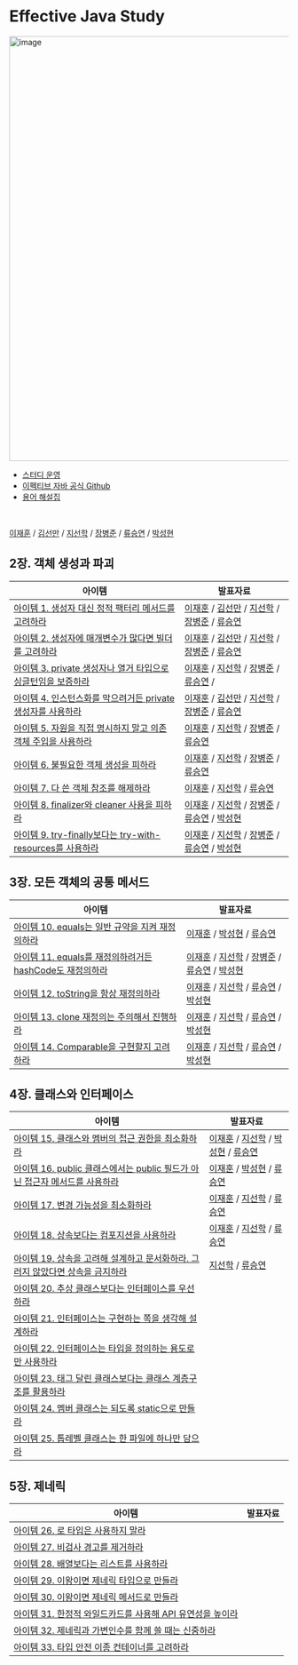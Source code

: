 # Effective Java Study

<img width="765" alt="image" src="https://github.com/joshua-study/effective-java/assets/64997253/768b518f-01c2-4377-bc26-dd02babaff82">

- [스터디 운영](https://effective-java.notion.site/Rule-e5c19c6637194f8e9e042bd5eaea1948?pvs=4)
- [이펙티브 자바 공식 Github](https://github.com/WegraLee/effective-java-3e-source-code)
- [용어 해설집](https://docs.google.com/document/d/1Nw-_FJKre9x7Uy6DZ0NuAFyYUCjBPCpINxqrP0JFuXk/edit)

<br>

[이재훈]() / [김선만]() / [지선학]() / [장병준]() / [류승연]() / [박성현]()

## 2장. 객체 생성과 파괴

| 아이템                                                                                                        | 발표자료                                                                                                                                                                                                                                                                                                                                                                                                                                                                                                                                                                                                                                                                                                                                                                                                                                                                                                                                                                                                                                                                                                                                                                                                                                                                                                                                                                                                                                                                                                                                                                     |
|------------------------------------------------------------------------------------------------------------|--------------------------------------------------------------------------------------------------------------------------------------------------------------------------------------------------------------------------------------------------------------------------------------------------------------------------------------------------------------------------------------------------------------------------------------------------------------------------------------------------------------------------------------------------------------------------------------------------------------------------------------------------------------------------------------------------------------------------------------------------------------------------------------------------------------------------------------------------------------------------------------------------------------------------------------------------------------------------------------------------------------------------------------------------------------------------------------------------------------------------------------------------------------------------------------------------------------------------------------------------------------------------------------------------------------------------------------------------------------------------------------------------------------------------------------------------------------------------------------------------------------------------------------------------------------------------|
| [아이템 1. 생성자 대신 정적 팩터리 메서드를 고려하라](https://github.com/joshua-study/effective-java/issues/1)                  | [이재훈](https://github.com/joshua-study/effective-java/blob/main/02%EC%9E%A5/01_%EC%83%9D%EC%84%B1%EC%9E%90%20%EB%8C%80%EC%8B%A0%20%EC%A0%95%EC%A0%81%20%ED%8C%A9%ED%86%A0%EB%A6%AC%20%EB%A9%94%EC%86%8C%EB%93%9C%EB%A5%BC%20%EA%B3%A0%EB%A0%A4%ED%95%98%EB%9D%BC_%EC%9D%B4%EC%9E%AC%ED%9B%88.md) / [김선만](https://github.com/joshua-study/effective-java/blob/main/02%EC%9E%A5/01_%EC%83%9D%EC%84%B1%EC%9E%90%20%EB%8C%80%EC%8B%A0%20%EC%A0%95%EC%A0%81%20%ED%8C%A9%ED%86%A0%EB%A6%AC%20%EB%A9%94%EC%86%8C%EB%93%9C%EB%A5%BC%20%EA%B3%A0%EB%A0%A4%ED%95%98%EB%9D%BC_%EA%B9%80%EC%84%A0%EB%A7%8C.md) / [지선학](https://github.com/joshua-study/effective-java/blob/main/02%EC%9E%A5/01_%EC%83%9D%EC%84%B1%EC%9E%90%20%EB%8C%80%EC%8B%A0%20%EC%A0%95%EC%A0%81%20%ED%8C%A9%ED%86%A0%EB%A6%AC%20%EB%A9%94%EC%86%8C%EB%93%9C%EB%A5%BC%20%EA%B3%A0%EB%A0%A4%ED%95%98%EB%9D%BC_%EC%A7%80%EC%84%A0%ED%95%99.md) / [장병준](https://github.com/joshua-study/effective-java/blob/main/02%EC%9E%A5/01_%EC%83%9D%EC%84%B1%EC%9E%90%20%EB%8C%80%EC%8B%A0%20%EC%A0%95%EC%A0%81%20%ED%8C%A9%ED%86%A0%EB%A6%AC%20%EB%A9%94%EC%86%8C%EB%93%9C%EB%A5%BC%20%EA%B3%A0%EB%A0%A4%ED%95%98%EB%9D%BC_%EC%9E%A5%EB%B3%91%EC%A4%80.md) / [류승연](https://github.com/joshua-study/effective-java/blob/main/02%EC%9E%A5/01_%20%EC%83%9D%EC%84%B1%EC%9E%90%20%EB%8C%80%EC%8B%A0%20%EC%A0%95%EC%A0%81%20%ED%8C%A9%ED%86%A0%EB%A6%AC%20%EB%A9%94%EC%86%8C%EB%93%9C%EB%A5%BC%20%EA%B3%A0%EB%A0%A4%ED%95%98%EB%9D%BC_%EB%A5%98%EC%8A%B9%EC%97%B0.md)                                                               |
| [아이템 2. 생성자에 매개변수가 많다면 빌더를 고려하라](https://github.com/joshua-study/effective-java/issues/2)                  | [이재훈](https://github.com/joshua-study/effective-java/blob/main/02%EC%9E%A5/02_%EC%83%9D%EC%84%B1%EC%9E%90%EC%97%90%20%EB%A7%A4%EA%B0%9C%EB%B3%80%EC%88%98%EA%B0%80%20%EB%A7%8E%EB%8B%A4%EB%A9%B4%20%EB%B9%8C%EB%8D%94%EB%A5%BC%20%EA%B3%A0%EB%A0%A4%ED%95%98%EB%9D%BC_%EC%9D%B4%EC%9E%AC%ED%9B%88.md) / [김선만](https://github.com/joshua-study/effective-java/blob/main/02%EC%9E%A5/02_%EC%83%9D%EC%84%B1%EC%9E%90%EC%97%90%20%EB%A7%A4%EA%B0%9C%EB%B3%80%EC%88%98%EA%B0%80%20%EB%A7%8E%EB%8B%A4%EB%A9%B4%20%EB%B9%8C%EB%8D%94%EB%A5%BC%20%EA%B3%A0%EB%A0%A4%ED%95%98%EB%9D%BC_%EC%9D%B4%EC%9E%AC%ED%9B%88.md) / [지선학](https://github.com/joshua-study/effective-java/blob/main/02%EC%9E%A5/02_%EC%83%9D%EC%84%B1%EC%9E%90%EC%97%90%20%EB%A7%A4%EA%B0%9C%EB%B3%80%EC%88%98%EA%B0%80%20%EB%A7%8E%EB%8B%A4%EB%A9%B4%20%EB%B9%8C%EB%8D%94%EB%A5%BC%20%EA%B3%A0%EB%A0%A4%ED%95%98%EB%9D%BC_%EC%A7%80%EC%84%A0%ED%95%99.md) / [장병준](https://github.com/joshua-study/effective-java/blob/main/02%EC%9E%A5/02_%EC%83%9D%EC%84%B1%EC%9E%90%EC%97%90%20%EB%A7%A4%EA%B0%9C%EB%B3%80%EC%88%98%EA%B0%80%20%EB%A7%8E%EB%8B%A4%EB%A9%B4%20%EB%B9%8C%EB%8D%94%EB%A5%BC%20%EA%B3%A0%EB%A0%A4%ED%95%98%EB%9D%BC_%EC%9E%A5%EB%B3%91%EC%A4%80.md) / [류승연](https://github.com/joshua-study/effective-java/blob/main/02%EC%9E%A5/02_%20%EC%83%9D%EC%84%B1%EC%9E%90%EC%97%90%20%EB%A7%A4%EA%B0%9C%EB%B3%80%EC%88%98%EA%B0%80%20%EB%A7%8E%EB%8B%A4%EB%A9%B4%20%EB%B9%8C%EB%8D%94%EB%A5%BC%20%EA%B3%A0%EB%A0%A4%ED%95%98%EB%9D%BC_%EB%A5%98%EC%8A%B9%EC%97%B0.md)                                 |
| [아이템 3. private 생성자나 열거 타입으로 싱글턴임을 보증하라](https://github.com/joshua-study/effective-java/issues/3)          | [이재훈](https://github.com/joshua-study/effective-java/blob/main/02%EC%9E%A5/03_%20private%20%EC%83%9D%EC%84%B1%EC%9E%90%EB%82%98%20%EC%97%B4%EA%B1%B0%20%ED%83%80%EC%9E%85%EC%9C%BC%EB%A1%9C%20%EC%8B%B1%EA%B8%80%ED%84%B4%EC%9E%84%EC%9D%84%20%EB%B3%B4%EC%A6%9D%ED%95%98%EB%9D%BC_%EC%9D%B4%EC%9E%AC%ED%9B%88.md) / [지선학](https://github.com/joshua-study/effective-java/blob/main/02%EC%9E%A5/03_private%20%EC%83%9D%EC%84%B1%EC%9E%90%EB%82%98%20%EC%97%B4%EA%B2%A8%20%ED%83%80%EC%9E%85%EC%9C%BC%EB%A1%9C%20%EC%8B%B1%EA%B8%80%ED%84%B4%EC%9E%84%EC%9D%84%20%EB%B3%B4%EC%A6%9D%ED%95%98%EB%9D%BC_%EC%A7%80%EC%84%A0%ED%95%99.md) / [장병준](https://github.com/joshua-study/effective-java/blob/main/02%EC%9E%A5/03_private%20%EC%83%9D%EC%84%B1%EC%9E%90%EB%82%98%20%EC%97%B4%EA%B1%B0%20%ED%83%80%EC%9E%85%EC%9C%BC%EB%A1%9C%20%EC%8B%B1%EA%B8%80%ED%84%B4%EC%9E%84%EC%9D%84%20%EB%B3%B4%EC%A6%9D%ED%95%98%EB%9D%BC_%EC%9E%A5%EB%B3%91%EC%A4%80.md) / [류승연](https://github.com/joshua-study/effective-java/blob/main/02%EC%9E%A5/03_%20private%20%EC%83%9D%EC%84%B1%EC%9E%90%EB%82%98%20%EC%97%B4%EA%B1%B0%20%ED%83%80%EC%9E%85%EC%9C%BC%EB%A1%9C%20%EC%8B%B1%EA%B8%80%ED%84%B4%EC%9E%84%EC%9D%84%20%EB%B3%B4%EC%A6%9D%ED%95%98%EB%9D%BC_%EB%A5%98%EC%8A%B9%EC%97%B0.md) /                                                                                                                                                                                                                                                                                            |
| [아이템 4. 인스턴스화를 막으려거든 private 생성자를 사용하라](https://github.com/joshua-study/effective-java/issues/4)           | [이재훈](https://github.com/ljh468/effective-java/blob/main/02%EC%9E%A5/04_%20%EC%9D%B8%EC%8A%A4%ED%84%B4%EC%8A%A4%ED%99%94%EB%A5%BC%20%EB%A7%89%EC%9D%B4%EB%A0%A4%EA%B1%B0%EB%93%A0%20private%20%EC%83%9D%EC%84%B1%EC%9E%90%EB%A5%BC%20%EC%82%AC%EC%9A%A9%ED%95%98%EB%9D%BC_%EC%9D%B4%EC%9E%AC%ED%9B%88.md) / [김선만](https://github.com/joshua-study/effective-java/blob/main/02%EC%9E%A5/04_%EC%9D%B8%EC%8A%A4%ED%84%B4%EC%8A%A4%ED%99%94%EB%A5%BC%20%EB%A7%89%EC%9C%BC%EB%A0%A4%EA%B1%B0%EB%93%A0%20private%20%EC%83%9D%EC%84%B1%EC%9E%90%EB%A5%BC%20%EC%82%AC%EC%9A%A9%ED%95%98%EB%9D%BC_%EA%B9%80%EC%84%A0%EB%A7%8C.md) / [지선학](https://github.com/joshua-study/effective-java/blob/main/02%EC%9E%A5/04_%EC%9D%B8%EC%8A%A4%ED%84%B4%EC%8A%A4%ED%99%94%EB%A5%BC%20%EB%A7%89%EC%9C%BC%EB%A0%A4%EA%B1%B0%EB%93%A0%20private%20%EC%83%9D%EC%84%B1%EC%9E%90%EB%A5%BC%20%EC%82%AC%EC%9A%A9%ED%95%98%EB%9D%BC_%EC%A7%80%EC%84%A0%ED%95%99.md) / [장병준](https://github.com/joshua-study/effective-java/blob/main/02%EC%9E%A5/04_%EC%9D%B8%EC%8A%A4%ED%84%B4%EC%8A%A4%ED%99%94%EB%A5%BC%20%EB%A7%89%EC%9C%BC%EB%A0%A4%EA%B1%B0%EB%93%A0%20private%20%EC%83%9D%EC%84%B1%EC%9E%90%EB%A5%BC%20%EC%82%AC%EC%9A%A9%ED%95%98%EB%9D%BC_%EC%9E%A5%EB%B3%91%EC%A4%80.md) / [류승연](https://github.com/joshua-study/effective-java/blob/main/02%EC%9E%A5/04_%20%EC%9D%B8%EC%8A%A4%ED%84%B4%EC%8A%A4%ED%99%94%EB%A5%BC%20%EB%A7%89%EC%9D%B4%EB%A0%A4%EA%B1%B0%EB%93%A0%20private%20%EC%83%9D%EC%84%B1%EC%9E%90%EB%A5%BC%20%EC%82%AC%EC%9A%A9%ED%95%98%EB%9D%BC_%EB%A5%98%EC%8A%B9%EC%97%B0.md) |
| [아이템 5. 자원을 직접 명시하지 말고 의존 객체 주입을 사용하라](https://github.com/joshua-study/effective-java/issues/23)           | [이재훈](https://github.com/joshua-study/effective-java/blob/main/02%EC%9E%A5/05_%EC%9E%90%EC%9B%90%EC%9D%84%20%EC%A7%81%EC%A0%91%20%EB%AA%85%EC%8B%9C%ED%95%98%EC%A7%80%20%EB%A7%90%EA%B3%A0%20%EC%9D%98%EC%A1%B4%20%EA%B0%9D%EC%B2%B4%20%EC%A3%BC%EC%9E%85%EC%9D%84%20%EC%82%AC%EC%9A%A9%ED%95%98%EB%9D%BC_%EC%9D%B4%EC%9E%AC%ED%9B%88.md) / [지선학](https://github.com/joshua-study/effective-java/blob/main/02%EC%9E%A5/05_%EC%9E%90%EC%9B%90%EC%9D%84%20%EC%A7%81%EC%A0%91%20%EB%AA%85%EC%8B%9C%ED%95%98%EC%A7%80%20%EB%A7%90%EA%B3%A0%20%EC%9D%98%EC%A1%B4%20%EA%B0%9D%EC%B2%B4%20%EC%A3%BC%EC%9E%85%EC%9D%84%20%EC%82%AC%EC%9A%A9%ED%95%98%EB%9D%BC_%EC%A7%80%EC%84%A0%ED%95%99.md) / [장병준](https://github.com/joshua-study/effective-java/blob/main/02%EC%9E%A5/05_%EC%9E%90%EC%9B%90%EC%9D%84%20%EC%A7%81%EC%A0%91%20%EB%AA%85%EC%8B%9C%ED%95%98%EC%A7%80%20%EB%A7%90%EA%B3%A0%20%EC%9D%98%EC%A1%B4%20%EA%B0%9D%EC%B2%B4%20%EC%A3%BC%EC%9E%85%EC%9D%84%20%EC%82%AC%EC%9A%A9%ED%95%98%EB%9D%BC_%EC%9E%A5%EB%B3%91%EC%A4%80.md) / [류승연](https://github.com/joshua-study/effective-java/blob/main/02%EC%9E%A5/05_%EC%9E%90%EC%9B%90%EC%9D%84%20%EC%A7%81%EC%A0%91%20%EB%AA%85%EC%8B%9C%ED%95%98%EC%A7%80%20%EB%A7%90%EA%B3%A0%20%EC%9D%98%EC%A1%B4%20%EA%B0%9D%EC%B2%B4%20%EC%A3%BC%EC%9E%85%EC%9D%84%20%EC%82%AC%EC%9A%A9%ED%95%98%EB%9D%BC_%EB%A5%98%EC%8A%B9%EC%97%B0.md)                                                                                                                                                                                            |
| [아이템 6. 불필요한 객체 생성을 피하라](https://github.com/joshua-study/effective-java/issues/24)                         | [이재훈](https://github.com/joshua-study/effective-java/blob/main/02%EC%9E%A5/06_%EB%B6%88%ED%95%84%EC%9A%94%ED%95%9C%20%EA%B0%9D%EC%B2%B4%20%EC%83%9D%EC%84%B1%EC%9D%84%20%ED%94%BC%ED%95%98%EB%9D%BC_%EC%9D%B4%EC%9E%AC%ED%9B%88.md) / [지선학](https://github.com/joshua-study/effective-java/blob/main/02%EC%9E%A5/06_%EB%B6%88%ED%95%84%EC%9A%94%ED%95%9C%20%EA%B0%9D%EC%B2%B4%20%EC%83%9D%EC%84%B1%EC%9D%84%20%ED%94%BC%ED%95%98%EB%9D%BC_%EC%A7%80%EC%84%A0%ED%95%99.md) / [장병준](https://github.com/joshua-study/effective-java/blob/main/02%EC%9E%A5/06_%EB%B6%88%ED%95%84%EC%9A%94%ED%95%9C%20%EA%B0%9D%EC%B2%B4%20%EC%83%9D%EC%84%B1%EC%9D%84%20%ED%94%BC%ED%95%98%EB%9D%BC_%EC%9E%A5%EB%B3%91%EC%A4%80.md) / [류승연](https://github.com/joshua-study/effective-java/commit/15198dd5010be4ac9df3e2974ff4a083ef2309ad)                                                                                                                                                                                                                                                                                                                                                                                                                                                                                                                                                                                                                                                                                                                                                  |
| [아이템 7. 다 쓴 객체 참조를 해제하라](https://github.com/joshua-study/effective-java/issues/25)                         | [이재훈](https://github.com/joshua-study/effective-java/blob/main/02%EC%9E%A5/07_%EB%8B%A4%20%EC%93%B4%20%EA%B0%9D%EC%B2%B4%20%EC%B0%B8%EC%A1%B0%EB%A5%BC%20%ED%95%B4%EC%A0%9C%ED%95%98%EB%9D%BC_%EC%9D%B4%EC%9E%AC%ED%9B%88.md) / [지선학](https://github.com/joshua-study/effective-java/blob/main/02%EC%9E%A5/07_%EB%8B%A4%20%EC%93%B4%20%EA%B0%9D%EC%B2%B4%20%EC%B0%B8%EC%A1%B0%EB%A5%BC%20%ED%95%B4%EC%A0%9C%ED%95%98%EB%9D%BC_%EC%A7%80%EC%84%A0%ED%95%99.md) / [류승연](https://github.com/joshua-study/effective-java/blob/main/02%EC%9E%A5/07_%EB%8B%A4%20%EC%93%B4%20%EA%B0%9D%EC%B2%B4%20%EC%B0%B8%EC%A1%B0%EB%A5%BC%20%ED%95%B4%EC%A0%9C%ED%95%98%EB%9D%BC_%EB%A5%98%EC%8A%B9%EC%97%B0.md)                                                                                                                                                                                                                                                                                                                                                                                                                                                                                                                                                                                                                                                                                                                                                                                                                                                                            |
| [아이템 8. finalizer와 cleaner 사용을 피하라](https://github.com/joshua-study/effective-java/issues/26)              | [이재훈](https://github.com/joshua-study/effective-java/blob/main/02%EC%9E%A5/08_finalizer%EC%99%80%20cleaner%20%EC%82%AC%EC%9A%A9%EC%9D%84%20%ED%94%BC%ED%95%98%EB%9D%BC_%EC%9D%B4%EC%9E%AC%ED%9B%88.md) / [지선학](https://github.com/joshua-study/effective-java/blob/main/02%EC%9E%A5/08_finalizer%EC%99%80%20cleaner%20%EC%82%AC%EC%9A%A9%EC%9D%84%20%ED%94%BC%ED%95%98%EB%9D%BC_%EC%A7%80%EC%84%A0%ED%95%99.md) / [장병준](https://github.com/joshua-study/effective-java/blob/main/02%EC%9E%A5/08_finalizer%EC%99%80%20cleaner%20%EC%82%AC%EC%9A%A9%EC%9D%84%20%ED%94%BC%ED%95%98%EB%9D%BC_%EC%9E%A5%EB%B3%91%EC%A4%80.md) / [류승연](https://github.com/joshua-study/effective-java/blob/main/02%EC%9E%A5/08_%20finalizer%EC%99%80%20cleaner%20%EC%82%AC%EC%9A%A9%EC%9D%84%20%ED%94%BC%ED%95%98%EB%9D%BC_%EB%A5%98%EC%8A%B9%EC%97%B0.md) / [박성현](https://github.com/joshua-study/effective-java/blob/main/02%EC%9E%A5/08_finalizer%EC%99%80%20cleaner%20%EC%82%AC%EC%9A%A9%EC%9D%84%20%ED%94%BC%ED%95%98%EB%9D%BC_%EB%B0%95%EC%84%B1%ED%98%84.md)                                                                                                                                                                                                                                                                                                                                                                                                                                                                                                                            |
| [아이템 9. try-finally보다는 try-with-resources를 사용하라](https://github.com/joshua-study/effective-java/issues/27) | [이재훈](https://github.com/joshua-study/effective-java/blob/main/02%EC%9E%A5/09_try-finally%EB%B3%B4%EB%8B%A4%EB%8A%94%20try-with-resources%EB%A5%BC%20%EC%82%AC%EC%9A%A9%ED%95%98%EB%9D%BC_%EC%9D%B4%EC%9E%AC%ED%9B%88.md) / [지선학](https://github.com/joshua-study/effective-java/blob/main/02%EC%9E%A5/09_try-finally%EB%B3%B4%EB%8B%A4%EB%8A%94%20try-with-resources%EB%A5%BC%20%EC%82%AC%EC%9A%A9%ED%95%98%EB%9D%BC_%EC%A7%80%EC%84%A0%ED%95%99.md) / [장병준](https://github.com/joshua-study/effective-java/blob/main/02%EC%9E%A5/09_try-finally%EB%B3%B4%EB%8B%A4%EB%8A%94%20try-with-resources%EB%A5%BC%20%EC%82%AC%EC%9A%A9%ED%95%98%EB%9D%BC_%EC%9E%A5%EB%B3%91%EC%A4%80.md) / [류승연](https://github.com/joshua-study/effective-java/blob/main/02%EC%9E%A5/09_try-finally%EB%B3%B4%EB%8B%A4%EB%8A%94%20try-with-resources%EB%A5%BC%20%EC%82%AC%EC%9A%A9%ED%95%98%EB%9D%BC_%EB%A5%98%EC%8A%B9%EC%97%B0.md) / [박성현](https://github.com/joshua-study/effective-java/blob/main/02%EC%9E%A5/09_try-finally%EB%B3%B4%EB%8B%A4%EB%8A%94%20try-with-resource%EB%A5%BC%20%EC%82%AC%EC%9A%A9%ED%95%98%EB%9D%BC_%EB%B0%95%EC%84%B1%ED%98%84.md)                                                                                                                                                                                                                                                                                                                                                                                                                                 |

## 3장. 모든 객체의 공통 메서드

| 아이템                                                                                                 | 발표자료                                                                                                                                                                                                                                                                                                                                                                                                                                                                                                                                                                                                                                                                                                                                                                                                                                                                                                                                                                                                                                                                                                                                                                                                                                                                                                                                                        |
|-----------------------------------------------------------------------------------------------------|-------------------------------------------------------------------------------------------------------------------------------------------------------------------------------------------------------------------------------------------------------------------------------------------------------------------------------------------------------------------------------------------------------------------------------------------------------------------------------------------------------------------------------------------------------------------------------------------------------------------------------------------------------------------------------------------------------------------------------------------------------------------------------------------------------------------------------------------------------------------------------------------------------------------------------------------------------------------------------------------------------------------------------------------------------------------------------------------------------------------------------------------------------------------------------------------------------------------------------------------------------------------------------------------------------------------------------------------------------------|
| [아이템 10. equals는 일반 규약을 지켜 재정의하라](https://github.com/joshua-study/effective-java/issues/27)         | [이재훈](https://github.com/joshua-study/effective-java/blob/main/03%EC%9E%A5/10_equals%EB%8A%94%20%EC%9D%BC%EB%B0%98%20%EA%B7%9C%EC%95%BD%EC%9D%84%20%EC%A7%80%EC%BC%9C%20%EC%9E%AC%EC%A0%95%EC%9D%98%ED%95%98%EB%9D%BC_%EC%9D%B4%EC%9E%AC%ED%9B%88.md) / [박성현](https://github.com/joshua-study/effective-java/blob/main/03%EC%9E%A5/10_equals%EB%8A%94%20%EC%9D%BC%EB%B0%98%20%EA%B7%9C%EC%95%BD%EC%9D%84%20%EC%A7%80%EC%BC%9C%20%EC%9E%AC%EC%A0%95%EC%9D%98%ED%95%98%EB%9D%BC_%EB%B0%95%EC%84%B1%ED%98%84.md) / [류승연](https://github.com/joshua-study/effective-java/blob/main/03%EC%9E%A5/10_equals%EB%8A%94%20%EC%9D%BC%EB%B0%98%20%EA%B7%9C%EC%95%BD%EC%9D%84%20%EC%A7%80%EC%BC%9C%20%EC%9E%AC%EC%A0%95%EC%9D%98%ED%95%98%EB%9D%BC_%EB%A5%98%EC%8A%B9%EC%97%B0.md)                                                                                                                                                                                                                                                                                                                                                                                                                                                                                                                                                                                       |
| [아이템 11. equals를 재정의하려거든 hashCode도 재정의하라](https://github.com/joshua-study/effective-java/issues/27) | [이재훈](https://github.com/joshua-study/effective-java/blob/main/03%EC%9E%A5/11_equals%EB%A5%BC%20%EC%9E%AC%EC%A0%95%EC%9D%98%ED%95%98%EB%A0%A4%EA%B1%B0%EB%93%A0%20hashCode%EB%8F%84%20%EC%9E%AC%EC%A0%95%EC%9D%98%ED%95%98%EB%9D%BC_%EC%9D%B4%EC%9E%AC%ED%9B%88.md) / [지선학](https://github.com/joshua-study/effective-java/blob/main/03%EC%9E%A5/11_equals%EB%A5%BC%20%EC%9E%AC%EC%A0%95%EC%9D%98%ED%95%98%EB%A0%A4%EA%B1%B0%EB%93%A0%20hashCode%EB%8F%84%20%EC%9E%AC%EC%A0%95%EC%9D%98%ED%95%98%EB%9D%BC_%EC%A7%80%EC%84%A0%ED%95%99.md) / [장병준](https://github.com/joshua-study/effective-java/blob/main/03%EC%9E%A5/11_equals%EB%A5%BC%20%EC%9E%AC%EC%A0%95%EC%9D%98%ED%95%98%EB%A0%A4%EA%B1%B0%EB%93%A0%20hashCode%EB%8F%84%20%EC%9E%AC%EC%A0%95%EC%9D%98%ED%95%98%EB%9D%BC_%EC%9E%A5%EB%B3%91%EC%A4%80.md) / [류승연](https://github.com/joshua-study/effective-java/blob/main/03%EC%9E%A5/11_equals%EB%A5%BC%20%EC%9E%AC%EC%A0%95%EC%9D%98%ED%95%98%EB%A0%A4%EA%B1%B0%EB%93%A0%20hashCode%EB%8F%84%20%EC%9E%AC%EC%A0%95%EC%9D%98%ED%95%98%EB%9D%BC_%EB%A5%98%EC%8A%B9%EC%97%B0.md) / [박성현](https://github.com/joshua-study/effective-java/blob/main/03%EC%9E%A5/11_equals%EB%A5%BC%20%EC%9E%AC%EC%A0%95%EC%9D%98%ED%95%98%EB%A0%A4%EA%B1%B0%EB%93%A0%20hashCode%EB%8F%84%20%EC%9E%AC%EC%A0%95%EC%9D%98%ED%95%98%EB%9D%BC_%EB%B0%95%EC%84%B1%ED%98%84.md) |
| [아이템 12. toString을 항상 재정의하라](https://github.com/joshua-study/effective-java/issues/27)              | [이재훈](https://github.com/joshua-study/effective-java/blob/main/03%EC%9E%A5/12_toString%EC%9D%84%20%ED%95%AD%EC%83%81%20%EC%9E%AC%EC%A0%95%EC%9D%98%ED%95%98%EB%9D%BC_%EC%9D%B4%EC%9E%AC%ED%9B%88.md) / [지선학](https://github.com/joshua-study/effective-java/blob/main/03%EC%9E%A5/12_toString%EC%9D%84%20%ED%95%AD%EC%83%81%20%EC%9E%AC%EC%A0%95%EC%9D%98%ED%95%98%EB%9D%BC_%EC%A7%80%EC%84%A0%ED%95%99.md) / [류승연](https://github.com/joshua-study/effective-java/blob/main/03%EC%9E%A5/12_toString%EC%9D%84%20%ED%95%AD%EC%83%81%20%EC%9E%AC%EC%A0%95%EC%9D%98%ED%95%98%EB%9D%BC_%EB%A5%98%EC%8A%B9%EC%97%B0.md) / [박성현](https://github.com/joshua-study/effective-java/blob/main/03%EC%9E%A5/12_toString%EC%9D%84%20%ED%95%AD%EC%83%81%20%EC%9E%AC%EC%A0%95%EC%9D%98%ED%95%98%EB%9D%BC_%EB%B0%95%EC%84%B1%ED%98%84.md)                                                                                                                                                                                                                                                                                                                                                                                                                                                                                                                                   |
| [아이템 13. clone 재정의는 주의해서 진행하라](https://github.com/joshua-study/effective-java/issues/27)            | [이재훈](https://github.com/joshua-study/effective-java/blob/main/03%EC%9E%A5/13_clone%20%EC%9E%AC%EC%A0%95%EC%9D%98%EB%8A%94%20%EC%A3%BC%EC%9D%98%ED%95%B4%EC%84%9C%20%EC%A7%84%ED%96%89%ED%95%98%EB%9D%BC_%EC%9D%B4%EC%9E%AC%ED%9B%88.md) / [지선학](https://github.com/joshua-study/effective-java/blob/main/03%EC%9E%A5/13_clone%20%EC%9E%AC%EC%A0%95%EC%9D%98%EB%8A%94%20%EC%A3%BC%EC%9D%98%ED%95%B4%EC%84%9C%20%EC%A7%84%ED%96%89%ED%95%98%EB%9D%BC_%EC%A7%80%EC%84%A0%ED%95%99.md) / [류승연](https://github.com/joshua-study/effective-java/blob/main/03%EC%9E%A5/13_clone%20%EC%9E%AC%EC%A0%95%EC%9D%98%EB%8A%94%20%EC%A3%BC%EC%9D%98%ED%95%B4%EC%84%9C%20%EC%A7%84%ED%96%89%ED%95%98%EB%9D%BC_%EB%A5%98%EC%8A%B9%EC%97%B0.md) / [박성현](https://github.com/joshua-study/effective-java/blob/main/03%EC%9E%A5/13_clone%20%EC%9E%AC%EC%A0%95%EC%9D%98%EB%8A%94%20%EC%A3%BC%EC%9D%98%ED%95%B4%EC%84%9C%20%EC%A7%84%ED%96%89%ED%95%98%EB%9D%BC_%EB%B0%95%EC%84%B1%ED%98%84.md)                                                                                                                                                                                                                                                                                                                                                                                   |
| [아이템 14. Comparable을 구현할지 고려하라](https://github.com/joshua-study/effective-java/issues/53)           | [이재훈](https://github.com/joshua-study/effective-java/blob/main/03%EC%9E%A5/14_Comparable%EC%9D%84%20%EA%B5%AC%ED%98%84%ED%95%A0%EC%A7%80%20%EA%B3%A0%EB%AF%BC%ED%95%98%EB%9D%BC_%EC%9D%B4%EC%9E%AC%ED%9B%88.md) / [지선학](https://github.com/joshua-study/effective-java/blob/main/03%EC%9E%A5/14_Comparable%EC%9D%84%20%EA%B5%AC%ED%98%84%ED%95%A0%EC%A7%80%20%EA%B3%A0%EB%A0%A4%ED%95%98%EB%9D%BC_%EC%A7%80%EC%84%A0%ED%95%99.md) / [류승연](https://github.com/joshua-study/effective-java/blob/main/03%EC%9E%A5/14_Co%2Cparable%EC%9D%84%20%EA%B5%AC%ED%98%84%ED%95%A0%EC%A7%80%20%EA%B3%A0%EB%A0%A4%ED%95%98%EB%9D%BC_%EB%A5%98%EC%8A%B9%EC%97%B0.md) / [박성현](https://github.com/joshua-study/effective-java/blob/main/03%EC%9E%A5/14_Comparable%EC%9D%84%20%EA%B5%AC%ED%98%84%ED%95%A0%EC%A7%80%20%EA%B3%A0%EB%AF%BC%ED%95%98%EB%9D%BC_%EB%B0%95%EC%84%B1%ED%98%84.md)                                                                                                                                                                                                                                                                                                                                                                                                                                                                                     |

## 4장. 클래스와 인터페이스

| 아이템                                                                                                           | 발표자료                                                                                                                                                                                                                                                                                                                                                                                                                                                                                                                                                                                                                                                                                                                                                                                                                                                                                                                                                                                                                                                                                                                                                  |
|---------------------------------------------------------------------------------------------------------------|-------------------------------------------------------------------------------------------------------------------------------------------------------------------------------------------------------------------------------------------------------------------------------------------------------------------------------------------------------------------------------------------------------------------------------------------------------------------------------------------------------------------------------------------------------------------------------------------------------------------------------------------------------------------------------------------------------------------------------------------------------------------------------------------------------------------------------------------------------------------------------------------------------------------------------------------------------------------------------------------------------------------------------------------------------------------------------------------------------------------------------------------------------|
| [아이템 15. 클래스와 멤버의 접근 권한을 최소화하라](https://github.com/joshua-study/effective-java/issues/54)                     | [이재훈](https://github.com/joshua-study/effective-java/blob/main/04%EC%9E%A5/15_%ED%81%B4%EB%9E%98%EC%8A%A4%EC%99%80%20%EB%A9%A4%EB%B2%84%EC%9D%98%20%EC%A0%91%EA%B7%BC%20%EA%B6%8C%ED%95%9C%EC%9D%84%20%EC%B5%9C%EC%86%8C%ED%99%94%ED%95%98%EB%9D%BC_%EC%9D%B4%EC%9E%AC%ED%9B%88.md) / [지선학](https://github.com/joshua-study/effective-java/blob/main/04%EC%9E%A5/15_%ED%81%B4%EB%9E%98%EC%8A%A4%EC%99%80%20%EB%A9%A4%EB%B2%84%EC%9D%98%20%EC%A0%91%EA%B7%BC%20%EA%B6%8C%ED%95%9C%EC%9D%84%20%EC%B5%9C%EC%86%8C%ED%99%94%ED%95%98%EB%9D%BC_%EC%A7%80%EC%84%A0%ED%95%99.md) / [박성현](https://github.com/joshua-study/effective-java/blob/main/04%EC%9E%A5/15_%ED%81%B4%EB%9E%98%EC%8A%A4%EC%99%80%20%EB%A9%A4%EB%B2%84%EC%9D%98%20%EC%A0%91%EA%B7%BC%20%EA%B6%8C%ED%95%9C%EC%9D%84%20%EC%B5%9C%EC%86%8C%ED%99%94%ED%95%98%EB%9D%BC_%EB%B0%95%EC%84%B1%ED%98%84.md) / [류승연](https://github.com/joshua-study/effective-java/blob/main/04%EC%9E%A5/15_%ED%81%B4%EB%9E%98%EC%8A%A4%EC%99%80%20%EB%A9%A4%EB%B2%84%EC%9D%98%20%EC%A0%91%EA%B7%BC%20%EA%B6%8C%ED%95%9C%EC%9D%84%20%EC%B5%9C%EC%86%8C%ED%99%94%ED%95%98%EB%9D%BC_%EB%A5%98%EC%8A%B9%EC%97%B0.md) |
| [아이템 16. public 클래스에서는 public 필드가 아닌 접근자 메서드를 사용하라](https://github.com/joshua-study/effective-java/issues/55) | [이재훈](https://github.com/joshua-study/effective-java/blob/main/04%EC%9E%A5/16_public%20%ED%81%B4%EB%9E%98%EC%8A%A4%EC%97%90%EC%84%9C%EB%8A%94%20public%20%ED%95%84%EB%93%9C%EA%B0%80%20%EC%95%84%EB%8B%8C%20%EC%A0%91%EA%B7%BC%EC%9E%90%20%EB%A9%94%EC%84%9C%EB%93%9C%EB%A5%BC%20%EC%82%AC%EC%9A%A9%ED%95%98%EB%9D%BC_%EC%9D%B4%EC%9E%AC%ED%9B%88.md) / [박성현](https://github.com/joshua-study/effective-java/blob/main/04%EC%9E%A5/16_public%20%ED%81%B4%EB%9E%98%EC%8A%A4%EC%97%90%EC%84%9C%20public%20%ED%95%84%EB%93%9C%EA%B0%80%20%EC%95%84%EB%8B%8C%20%EC%A0%91%EA%B7%BC%EC%9E%90%20%EB%A9%94%EC%84%9C%EB%93%9C%EB%A5%BC%20%EC%82%AC%EC%9A%A9%ED%95%98%EB%9D%BC_%EB%B0%95%EC%84%B1%ED%98%84.md) / [류승연](https://github.com/joshua-study/effective-java/blob/main/04%EC%9E%A5/16_public%20%ED%81%B4%EB%9E%98%EC%8A%A4%EC%97%90%EC%84%9C%EB%8A%94%20public%20%ED%95%84%EB%93%9C%EA%B0%80%20%EC%95%84%EB%8B%8C%20%EC%A0%91%EA%B7%BC%EC%9E%90%20%EB%A9%94%EC%84%9C%EB%93%9C%EB%A5%BC%20%EC%82%AC%EC%9A%A9%ED%95%98%EB%9D%BC_%EB%A5%98%EC%8A%B9%EC%97%B0.md)                                                                                          |
| [아이템 17. 변경 가능성을 최소화하라](https://github.com/joshua-study/effective-java/issues/56)                             | [이재훈](https://github.com/joshua-study/effective-java/blob/main/04%EC%9E%A5/17_%EB%B3%80%EA%B2%BD%20%EA%B0%80%EB%8A%A5%EC%84%B1%EC%9D%84%20%EC%B5%9C%EC%86%8C%ED%99%94%20%ED%95%98%EB%9D%BC_%EC%9D%B4%EC%9E%AC%ED%9B%88.md) / [지선학](https://github.com/joshua-study/effective-java/blob/main/04%EC%9E%A5/17_%EB%B3%80%EA%B2%BD%20%EA%B0%80%EB%8A%A5%EC%84%B1%EC%9D%84%20%EC%B5%9C%EC%86%8C%ED%99%94%ED%95%98%EB%9D%BC_%EC%A7%80%EC%84%A0%ED%95%99.md) / [류승연](https://github.com/joshua-study/effective-java/blob/main/04%EC%9E%A5/17_%EB%B3%80%EA%B2%BD%20%EA%B0%80%EB%8A%A5%EC%84%B1%EC%9D%84%20%EC%B5%9C%EC%86%8C%ED%99%94%ED%95%98%EB%9D%BC_%EB%A5%98%EC%8A%B9%EC%97%B0.md)                                                                                                                                                                                                                                                                                                                                                                                                                                                                        |
| [아이템 18. 상속보다는 컴포지션을 사용하라](https://github.com/joshua-study/effective-java/issues/57)                          | [이재훈](https://github.com/joshua-study/effective-java/blob/main/04%EC%9E%A5/18_%EC%83%81%EC%86%8D%EB%B3%B4%EB%8B%A4%EB%8A%94%20%EC%BB%B4%ED%8F%AC%EC%A7%80%EC%85%98%EC%9D%84%20%EC%82%AC%EC%9A%A9%ED%95%98%EB%9D%BC_%EC%9D%B4%EC%9E%AC%ED%9B%88.md) / [지선학](https://github.com/joshua-study/effective-java/blob/main/04%EC%9E%A5/18_%EC%83%81%EC%86%8D%EB%B3%B4%EB%8B%A4%EB%8A%94%20%EC%BB%B4%ED%8F%AC%EC%A7%80%EC%85%98%EC%9D%84%20%EC%82%AC%EC%9A%A9%ED%95%98%EB%9D%BC_%EC%A7%80%EC%84%A0%ED%95%99.md) / [류승연](https://github.com/joshua-study/effective-java/blob/main/04%EC%9E%A5/18_%EC%83%81%EC%86%8D%EB%B3%B4%EB%8B%A4%EB%8A%94%20%EC%BB%B4%ED%8F%AC%EC%A7%80%EC%85%98%EC%9D%84%20%EC%82%AC%EC%9A%A9%ED%95%98%EB%9D%BC_%EB%A5%98%EC%8A%B9%EC%97%B0.md)                                                                                                                                                                                                                                                                                                                                                                                                                                                                                                                                                                                                                                     |
| [아이템 19. 상속을 고려해 설계하고 문서화하라. 그러지 않았다면 상속을 금지하라](https://github.com/joshua-study/effective-java/issues/58)     | [지선학](https://github.com/joshua-study/effective-java/blob/main/04%EC%9E%A5/19_%EC%83%81%EC%86%8D%EC%9D%84%20%EA%B3%A0%EB%A0%A4%ED%95%B4%20%EC%84%A4%EA%B3%84%ED%95%98%EA%B3%A0%20%EB%AC%B8%EC%84%9C%ED%99%94%ED%95%98%EB%9D%BC.%20%EA%B7%B8%EB%9F%AC%EC%A7%80%20%EC%95%8A%EC%95%98%EB%8B%A4%EB%A9%B4%20%EC%83%81%EC%86%8D%EC%9D%84%20%EA%B8%88%EC%A7%80%ED%95%98%EB%9D%BC_%EC%A7%80%EC%84%A0%ED%95%99.md) / [류승연](https://github.com/joshua-study/effective-java/blob/main/04%EC%9E%A5/19_%EC%83%81%EC%86%8D%EC%9D%84%20%EA%B3%A0%EB%A0%A4%ED%95%B4%20%EC%84%A4%EA%B3%84%ED%95%98%EA%B3%A0%20%EB%AC%B8%EC%84%9C%ED%99%94%ED%95%98%EB%9D%BC.%20%EA%B7%B8%EB%9F%AC%EC%A7%80%20%EC%95%8A%EC%95%98%EB%8B%A4%EB%A9%B4%20%EC%83%81%EC%86%8D%EC%9D%84%20%EA%B8%88%EC%A7%80%ED%95%98%EB%9D%BC_%EB%A5%98%EC%8A%B9%EC%97%B0.md)                                                                                                                                                                                                                                                                                                                                 |
| [아이템 20. 추상 클래스보다는 인터페이스를 우선하라](https://github.com/joshua-study/effective-java/issues/59)                     |                                                                                                                                                                                                                                                                                                                                                                                                                                                                                                                                                                                                                                                                                                                                                                                                                                                                                                                                                                                                                                                                                                                                                       |                                                                                                                                                                                                                                                                                                                                                                                                                                                                                                                                                                                                                                                                                                                                                                                                                                                             |
| [아이템 21. 인터페이스는 구현하는 쪽을 생각해 설계하라](https://github.com/joshua-study/effective-java/issues/60)                   |                                                                                                                                                                                                                                                                                                                                                                                                                                                                                                                                                                                                                                                                                                                                                                                                                                                                                                                                                                                                                                                                                                                                                       |
| [아이템 22. 인터페이스는 타입을 정의하는 용도로만 사용하라](https://github.com/joshua-study/effective-java/issues/61)                 |                                                                                                                                                                                                                                                                                                                                                                                                                                                                                                                                                                                                                                                                                                                                                                                                                                                                                                                                                                                                                                                                                                                                                       |
| [아이템 23. 태그 달린 클래스보다는 클래스 계층구조를 활용하라](https://github.com/joshua-study/effective-java/issues/86)               |                                                                                                                                                                                                                                                                                                                                                                                                                                                                                                                                                                                                                                                                                                                                                                                                                                                                                                                                                                                                                                                                                                                                                       |
| [아이템 24. 멤버 클래스는 되도록 static으로 만들라](https://github.com/joshua-study/effective-java/issues/87)                  |                                                                                                                                                                                                                                                                                                                                                                                                                                                                                                                                                                                                                                                                                                                                                                                                                                                                                                                                                                                                                                                                                                                                                       |
| [아이템 25. 톱레벨 클래스는 한 파일에 하나만 담으라](https://github.com/joshua-study/effective-java/issues/88)                    |                                                                                                                                                                                                                                                                                                                                                                                                                                                                                                                                                                                                                                                                                                                                                                                                                                                                                                                                                                                                                                                                                                                                                       |

## 5장. 제네릭

| 아이템                                                                                             | 발표자료 |
|-------------------------------------------------------------------------------------------------|------|
| [아이템 26. 로 타입은 사용하지 말라](https://github.com/joshua-study/effective-java/issues/89)               |      |
| [아이템 27. 비검사 경고를 제거하라](https://github.com/joshua-study/effective-java/issues/90)                |      |
| [아이템 28. 배열보다는 리스트를 사용하라](https://github.com/joshua-study/effective-java/issues/91)             |      |                                                                                                                                                                                                                                                                                                                                                                                                                                                                                                                                                                                                                                                                                                                                                                                                                                                                                                                                                                                                                                                                                                                                                                                                                                                                                                                                                                                                                                                                                                                                                                          |
| [아이템 29. 이왕이면 제네릭 타입으로 만들라](https://github.com/joshua-study/effective-java/issues/92)           |      |
| [아이템 30. 이왕이면 제네릭 메서드로 만들라](https://github.com/joshua-study/effective-java/issues/93)           |      |
| [아이템 31. 한정적 와일드카드를 사용해 API 유연성을 높이라](https://github.com/joshua-study/effective-java/issues/94) |      |
| [아이템 32. 제네릭과 가변인수를 함께 쓸 때는 신중하라](https://github.com/joshua-study/effective-java/issues/95)     |      |
| [아이템 33. 타입 안전 이종 컨테이너를 고려하라](https://github.com/joshua-study/effective-java/issues/96)         |      |

